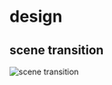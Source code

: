 # design 

## scene transition

![scene transition](http://www.plantuml.com/plantuml/svg/RP11Si8m34NtFeMMfGmNOD6Bb2wKe2IQ1ZjZov3S7bjs8D1cuOc_lkIl9omZGMZ94eX76rZOMMC6FXDqpadZPcE-Ftz0luFdVf335qZkCtg-w1Uo4OuWE1dzrMBI1ngdf0_k1k9W6d4nAgtrV_lMeOrdwjZsoH04lPY7a5jxl52gO4o3dokSB7P2_j5hrBO-vod4KL9NLjsLlAaAR4UANm1xPFjQtSInDCl9Vd07awShknXomfxWXW7QaT3JUMSAfnHUrrTc3RQ_BtBA43BvgkqLXRB8bxBsUjjIL8nrnaPFePe59cubUjfLKnswvZy2pSdB5h1nKNIP4dzZsR-3DKgoa2iHolsF4L2UU2j1pV16DMlvwJi0)
